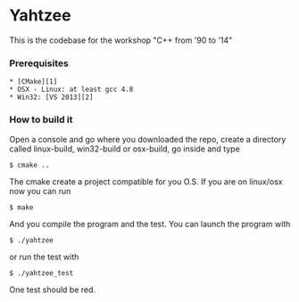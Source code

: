 Yahtzee
=======

This is the codebase for the workshop "C++ from '90 to '14"

### Prerequisites ###

    * [CMake][1]
    * OSX - Linux: at least gcc 4.8
    * Win32: [VS 2013][2] 

### How to build it ###

Open a console and go where you downloaded the repo, create a directory called linux-build, win32-build or osx-build, go inside and type 

    $ cmake ..

The cmake create a project compatible for you O.S. If you are on linux/osx now you can run

    $ make

And you compile the program and the test. You can launch the program with

    $ ./yahtzee

or run the test with

    $ ./yahtzee_test


One test should be red.



[1]: http://www.cmake.org/files/v2.8/cmake-2.8.12.2-win32-x86.exe "CMake 2.8"
[2]: http://www.visualstudio.com/downloads/download-visual-studio-vs#d-express-windows-desktop "VS 2013 Express"
